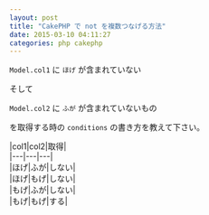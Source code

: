 ```yaml
---
layout: post
title: "CakePHP で not を複数つなげる方法"
date: 2015-03-10 04:11:27
categories: php cakephp
---
```

<p><code>Model.col1</code> に <code>ほげ</code> が含まれていない</p>

<p>そして</p>

<p><code>Model.col2</code> に <code>ふが</code> が含まれていないもの</p>

<p>を取得する時の <code>conditions</code> の書き方を教えて下さい。</p>

<p>|col1|col2|取得|<br>
|---|---|---|<br>
|ほげ|ふが|しない|<br>
|ほげ|もげ|しない|<br>
|もげ|ふが|しない|<br>
|もげ|もげ|する|</p>
